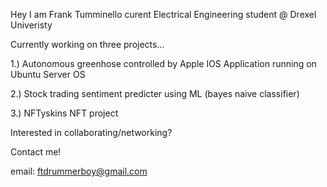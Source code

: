Hey I am Frank Tumminello curent Electrical Engineering student @ Drexel Univeristy

Currently working on three projects...

1.) Autonomous greenhose controlled by Apple IOS Application running on Ubuntu Server OS

2.) Stock trading sentiment predicter using ML (bayes naive classifier)

3.) NFTyskins NFT project

Interested in collaborating/networking?

Contact me!

email: ftdrummerboy@gmail.com

<!---
ftumminello/ftumminello is a ✨ special ✨ repository because its `README.md` (this file) appears on your GitHub profile.
You can click the Preview link to take a look at your changes.
--->
